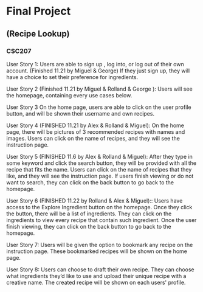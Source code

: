 # Final Project 
## (Recipe Lookup)
### CSC207

User Story 1:
Users are able to sign up , log into, or log out of their own account. (Finished 11.21 by Miguel & George)
If they just sign up, they will have a choice to set their preference for ingredients.

User Story 2 (Finished 11.21 by Miguel & Rolland & George ):
Users will see the homepage, containing every use cases below.

User Story 3
On the home page, users are able to click on the user profile button, and will be shown their username and own recipes.

User Story 4 (FINISHED 11.21 by Alex & Rolland & Miguel):
On the home page, there will be pictures of 3 recommended recipes with names and images.
Users can click on the name of recipes, and they will see the instruction page.

User Story 5 (FINISHED 11.6 by Alex & Rolland & Miguel):
After they type in some keyword and click the search button, they will be provided with all the recipe that fits the name.
Users can click on the name of recipes that they like, and they will see the instruction page.
If users finish viewing or do not want to search, they can click on the back button to go back to the homepage. 

User Story 6 (FINISHED 11.22 by Rolland & Alex & Miguel)::
Users have access to the Explore Ingredient button on the homepage. 
Once they click the button, there will be a list of ingredients. 
They can click on the ingredients to view every recipe that contain such ingredient.
Once the user finish viewing, they can click on the back button to go back to the homepage.

User Story 7:
Users will be given the option to bookmark any recipe on the instruction page.
These bookmarked recipes will be shown on the home page.

User Story 8:
Users can choose to draft their own recipe. 
They can choose what ingredients they’d like to use and upload their unique recipe with a creative name.
The created recipe will be shown on each users' profile.

